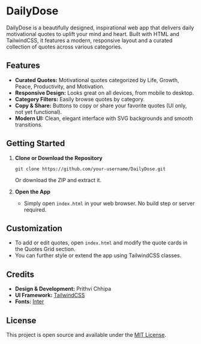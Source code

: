 # DailyDose

DailyDose is a beautifully designed, inspirational web app that delivers daily motivational quotes to uplift your mind and heart. Built with HTML and TailwindCSS, it features a modern, responsive layout and a curated collection of quotes across various categories.

## Features
- **Curated Quotes:** Motivational quotes categorized by Life, Growth, Peace, Productivity, and Motivation.
- **Responsive Design:** Looks great on all devices, from mobile to desktop.
- **Category Filters:** Easily browse quotes by category.
- **Copy & Share:** Buttons to copy or share your favorite quotes (UI only, not yet functional).
- **Modern UI:** Clean, elegant interface with SVG backgrounds and smooth transitions.

## Getting Started

1. **Clone or Download the Repository**
   ```
   git clone https://github.com/your-username/DailyDose.git
   ```
   Or download the ZIP and extract it.

2. **Open the App**
   - Simply open `index.html` in your web browser. No build step or server required.

## Customization
- To add or edit quotes, open `index.html` and modify the quote cards in the Quotes Grid section.
- You can further style or extend the app using TailwindCSS classes.

## Credits
- **Design & Development:** Prithvi Chhipa
- **UI Framework:** [TailwindCSS](https://tailwindcss.com/)
- **Fonts:** [Inter](https://fonts.google.com/specimen/Inter)

## License
This project is open source and available under the [MIT License](LICENSE). 